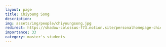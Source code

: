 ```yaml
---
layout: page
title: Chiyoung Song
description:
img: assets/img/people/chiyoungsong.jpg
redirect: https://shadow-colossus-f73.notion.site/personalhomepage-chichi
importance: 33
category: master's students
---
```


